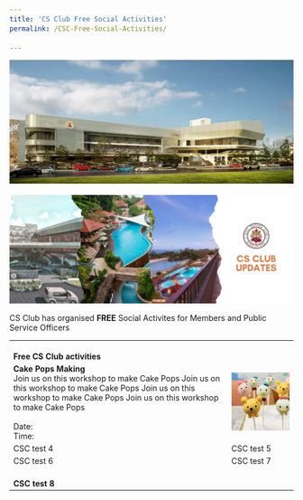 ```yaml
---
title: 'CS Club Free Social Activities'
permalink: /CSC-Free-Social-Activities/

---
```


<img src="/images/sa/Tessensohn main facade.jpg"/> <br>
<br>
<img src="/images/sa/clubhouse banner bigger.png"/>

CS Club has organised <b>FREE</b> Social Activites for Members and Public Service Officers



<table>
	<tr>
		<td colspan="2">
				<br>
			<b>Free CS Club activities</b>
		</td>
	</tr>
	<tr>
		<td>
			<b>Cake Pops Making</b> <br>
			Join us on this workshop to make Cake Pops Join us on this workshop to make Cake Pops 
			Join us on this workshop to make Cake Pops Join us on this workshop to make Cake Pops<br>
			<br>
			Date: <br>
			Time: <br>
		</td>
		<td>
			<img src="/images/sa/cake pops 2021 300.png"/>
		</td>
	</tr>
	<tr>
		<td>
			CSC test 4
		</td>
		<td>
			 CSC test 5
		</td>
	</tr>
	<tr>
		<td>
			CSC test 6
		</td>
		<td>
			CSC test 7
		</td>
	</tr>
	<tr>
		<td colspan="2">
			<br>
			<b>CSC test 8</b>
		</td>
	</tr>

</table>
<br>
